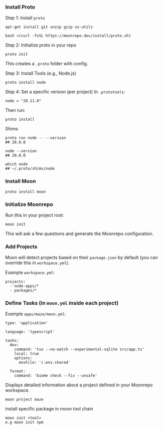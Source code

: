 
### Install Proto

Step 1: Install `proto`

```
apt-get install git unzip gzip xz-utils
```

```
bash <(curl -fsSL https://moonrepo.dev/install/proto.sh)
```

Step 2: Initialize proto in your repo

```
proto init
```

This creates a `.proto` folder with config.

Step 3: Install Tools (e.g., Node.js)

```
proto install node
```

Step 4: Set a specific version (per project)
In `.prototools`:

```
node = "20.11.0"
```

Then run:

```
proto install
```

Shims

```
proto run node -- --version
## 20.0.0
```

```
node --version
## 20.0.0
```

```
which node
## ~/.proto/shims/node
```
### Install Moon

```
proto install moon
```


### Initialize Moonrepo

Run this in your project root:

```
moon init
```
This will ask a few questions and generate the Moonrepo configuration.



### Add Projects

Moon will detect projects based on their `package.json` by default (you can override this in `workspace.yml`).

Example `workspace.yml`:

```
projects:
  - node-apps/*
  - packages/*

```


### Define Tasks (in `moon.yml` inside each project)

Example `apps/maze/moon.yml`:

```
type: 'application'

language: 'typescript'

tasks:
  dev:
    command: 'tsx --no-watch --experimental-sqlite src/app.ts'
    local: true
    options:
      envFile: '/.env.shared'

  format:
    command: 'biome check --fix --unsafe'
```



Displays detailed information about a project defined in your Moonrepo workspace.

```
moon project maze
```


install specific package in moon tool chain

```linux
moon init <tool>
e.g moon init npm
```


